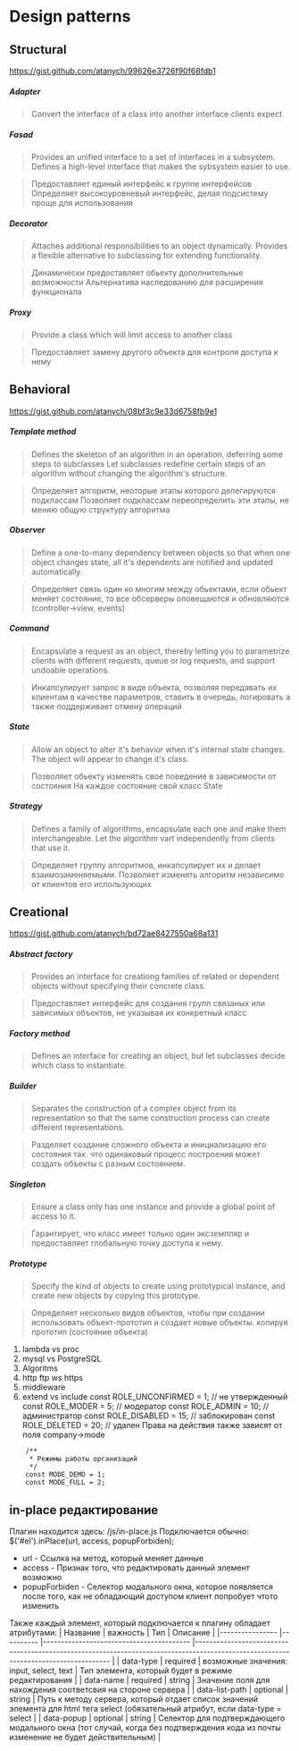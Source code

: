 # Design patterns
## Structural
https://gist.github.com/atanych/99626e3726f90f68fdb1
##### Adapter
> Convert the interface of a class into another interface clients expect

##### Fasad
> Provides an unified interface to a set of interfaces in a subsystem. 
> Defines a high-level interface that makes the sybsystem easier to use.

> Предоставляет единый интерфейс к группе интерфейсов
> Определяет высокоуровневый интерфейс, делая подсистему проще для использования

##### Decorator
> Attaches additional responsibilities to an object dynamically. 
> Provides a flexible alternative to subclassing for extending functionality.

> Динамически предоставляет обьекту дополнительные возможности
> Альтернатива наследованию для расширения функционала
##### Proxy
> Provide a class which will limit access to another class

> Предоставляет замену другого объекта для контроля доступа к нему

## Behavioral
https://gist.github.com/atanych/08bf3c9e33d6758fb9e1
##### Template method
> Defines the skeleton of an algorithm in an operation, deferring some steps to subclasses
> Let subclasses redefine certain steps of an algorithm without changing the algorithm's structure.

> Определяет алгоритм, неоторые этапы которого делегируются подклассам
> Позволяет подклассам переопределить эти этапы, не меняю общую структуру алгоритма

##### Observer
> Define a one-to-many dependency between objects so that when one object
> changes state, all it's dependents are notified and updated automatically.

> Определяет связь один ко многим между обьектами, если обьект меняет состояние, то все обсерверы оповещаются и обновляются (controller->view, events)

##### Command
> Encapsulate a request as an object, thereby letting you to parametrize
> clients with different requests, queue or log requests, and support undoable operations.

> Инкапсулирует запрос в виде объекта, позволяя передавать их клиентам в качестве параметров, ставить в очередь, логировать а также поддерживает отмену операций

##### State
> Allow an object to alter it's behavior when it's internal state changes.
> The object will appear to change it's class.

> Позволяет обьекту изменять свое поведение в зависимости от состояния
> На каждое состояние свой класс State

##### Strategy
> Defines a family of algorithms, encapsulate each one and make them interchangeable. 
> Let the algorithm vart independently from clients that use it.

> Определяет группу алгоритмов, инкапсулирует их и делает взаимозаменяемыми. Позволяет изменять алгоритм независимо от клиентов его использующих

## Creational
https://gist.github.com/atanych/bd72ae8427550a68a131
##### Abstract factory
> Provides an interface for creationg families of related or dependent objects without specifying their concrete class.

> Предоставляет интерфейс для создания групп связаных или зависимых объектов, не указывая их конкретный класс
##### Factory method
> Defines an interface for creating an object, but let subclasses decide which class to instantiate.

##### Builder
> Separates the construction of a complex object from its representation so that the same
> construction process can create different representations.

> Разделяет создание сложного объекта и инициализацию его состояния так. что одинаковый процесс построения может создать объекты с разным состоянием.
##### Singleton
> Ensure a class only has one instance and provide a global point of access to it.

> Гарантирует, что класс имеет только один эксземпляр и предоставляет глобальную точку доступа к нему.
##### Prototype
> Specify the kind of objects to create using prototypical instance,
> and create new objects by copying this prototype.

> Определяет несколько видов объектов, чтобы при создании использовать объект-прототип и создает новые объекты. копируя прототип (состояние объекта)
1. lambda vs proc
2. mysql vs PostgreSQL
3. Algoritms
4. http ftp ws https
5. middleware
6. extend vs include
    const ROLE_UNCONFIRMED = 1; // не утвержденный
    const ROLE_MODER       = 5; // модератор
    const ROLE_ADMIN       = 10; // администратор
    const ROLE_DISABLED    = 15; // заблокирован
    const ROLE_DELETED     = 20; // удален
Права на действия также зависят от поля company->mode
```
    /**
     * Режимы работы организаций
     */
    const MODE_DEMO = 1;
    const MODE_FULL = 2;
```
 ## in-place редактирование
 Плагин находится здесь: /js/in-place.js
 Подключается обычно: $('#el').inPlace(url, access, popupForbiden);
 - url - Ссылка на метод, который меняет данные
 - access - Признак того, что редактировать данный элемент возможно
 - popupForbiden - Селектор модального окна, которое появляется после того, как не обладающий доступом клиент попробует чтото изменить
 
Также каждый элемент, который подключается к плагину обладает атрибутами:
| Название       	| важность 	| Тип                                     	| Описание                                                                                                                           	|
|----------------	|----------	|-----------------------------------------	|------------------------------------------------------------------------------------------------------------------------------------	|
| data-type      	| required 	| возможные значения: input, select, text 	| Тип элемента, который будет в режиме редактирования                                                                                	|
| data-name      	| required 	| string                                  	| Значение поля для нахождения соответсвия на стороне сервера                                                                        	|
| data-list-path 	| optional 	| string                                  	| Путь к методу сервера, который отдает список значений элемента для html тега select (обязательный атрибут, если data-type = select 	|
| data-popup     	| optional 	| string                                  	| Селектор для подтверждающего модального окна (тот случай, когда без подтверждения кода из почты изменение не будет действительным) 	|

